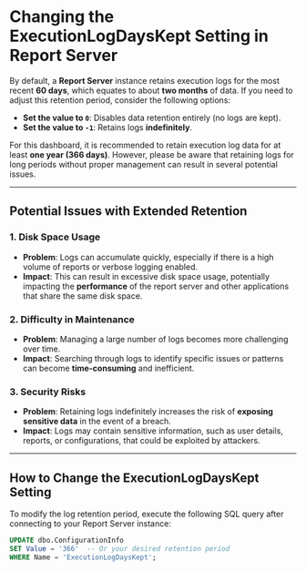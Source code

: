 # Changing the ExecutionLogDaysKept Setting in Report Server

By default, a **Report Server** instance retains execution logs for the most recent **60 days**, which equates to about **two months** of data. If you need to adjust this retention period, consider the following options:

- **Set the value to `0`**: Disables data retention entirely (no logs are kept).
- **Set the value to `-1`**: Retains logs **indefinitely**.

For this dashboard, it is recommended to retain execution log data for at least **one year (366 days)**. However, please be aware that retaining logs for long periods without proper management can result in several potential issues.

---

## Potential Issues with Extended Retention

### 1. **Disk Space Usage**
- **Problem**: Logs can accumulate quickly, especially if there is a high volume of reports or verbose logging enabled.
- **Impact**: This can result in excessive disk space usage, potentially impacting the **performance** of the report server and other applications that share the same disk space.

### 2. **Difficulty in Maintenance**
- **Problem**: Managing a large number of logs becomes more challenging over time.
- **Impact**: Searching through logs to identify specific issues or patterns can become **time-consuming** and inefficient.

### 3. **Security Risks**
- **Problem**: Retaining logs indefinitely increases the risk of **exposing sensitive data** in the event of a breach.
- **Impact**: Logs may contain sensitive information, such as user details, reports, or configurations, that could be exploited by attackers.

---

## How to Change the ExecutionLogDaysKept Setting

To modify the log retention period, execute the following SQL query after connecting to your Report Server instance:

```sql
UPDATE dbo.ConfigurationInfo
SET Value = '366'  -- Or your desired retention period
WHERE Name = 'ExecutionLogDaysKept';